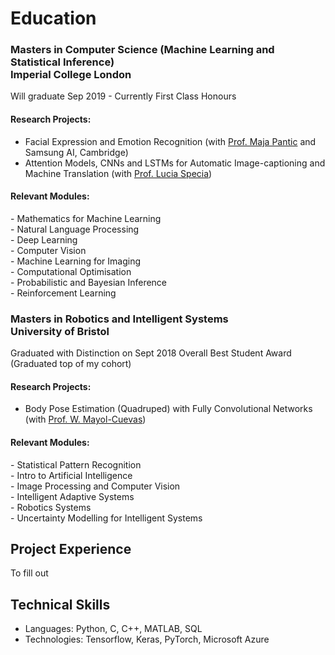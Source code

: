 # Education
### Masters in Computer Science (Machine Learning and Statistical Inference) <br>Imperial College London
Will graduate Sep 2019 - Currently First Class Honours
#### Research Projects:
* Facial Expression and Emotion Recognition (with [Prof. Maja Pantic](https://scholar.google.com/citations?user=ygpxbK8AAAAJ&hl=en) and Samsung AI, Cambridge)  
* Attention Models, CNNs and LSTMs for Automatic Image-captioning and Machine Translation (with [Prof. Lucia Specia](https://scholar.google.co.uk/citations?user=wVl_z8kAAAAJ&hl=en))

#### Relevant Modules:
\- Mathematics for Machine Learning  
\- Natural Language Processing  
\- Deep Learning  
\- Computer Vision  
\- Machine Learning for Imaging  
\- Computational Optimisation  
\- Probabilistic and Bayesian Inference  
\- Reinforcement Learning  

### Masters in Robotics and Intelligent Systems <br> University of Bristol
Graduated with Distinction on Sept 2018
Overall Best Student Award (Graduated top of my cohort)

#### Research Projects:
* Body Pose Estimation (Quadruped) with Fully Convolutional Networks (with [Prof. W. Mayol-Cuevas](https://scholar.google.co.uk/citations?user=wzdFhjUAAAAJ&hl=en))

#### Relevant Modules:  
\- Statistical Pattern Recognition  
\- Intro to Artificial Intelligence  
\- Image Processing and Computer Vision  
\- Intelligent Adaptive Systems  
\- Robotics Systems  
\- Uncertainty Modelling for Intelligent Systems  


## Project Experience
To fill out

## Technical Skills

 * Languages: Python, C, C++, MATLAB, SQL
 * Technologies: Tensorflow, Keras, PyTorch, Microsoft Azure 
